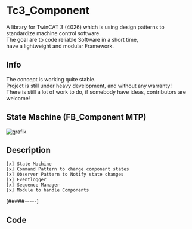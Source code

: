 # Tc3_Component
A library for TwinCAT 3 (4026) which is using design patterns to standardize machine control software.\
The goal are to code reliable Software in a short time,\
have a lightweight and modular Framework.

## Info
The concept is working quite stable.\
Project is still under heavy development, and without any warranty!\
There is still a lot of work to do, if somebody have ideas, contributors are welcome!

## State Machine (FB_Component MTP)
![grafik](https://github.com/user-attachments/assets/fcb4d4f4-0330-4bf9-b2e2-e689cceea905)

## Description
    [x] State Machine
    [x] Command Pattern to change component states
    [x] Observer Pattern to Notify state changes
    [x] Eventlogger
    [x] Sequence Manager
    [x] Module to handle Components

[#####-----]

## Code 
